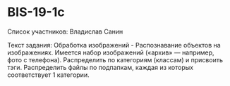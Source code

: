# BIS-19-1c
Список участников:
Владислав Санин


Текст задания: Обработка изображений - Распознавание объектов на изображениях.
Имеется набор изображений («архив» — например, фото с телефона). Распределить по категориям (классам) и присвоить тэги. Распределить файлы по подпапкам, каждая из которых соответствует 1 категории.
